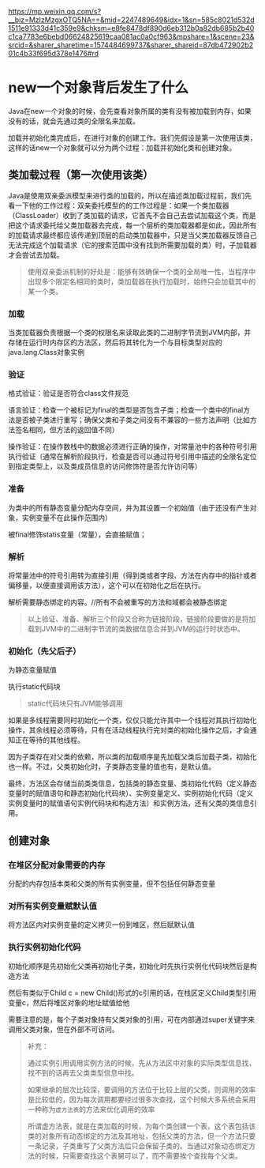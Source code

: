  https://mp.weixin.qq.com/s?__biz=MzIzMzgxOTQ5NA==&mid=2247489649&idx=1&sn=585c8021d532d1511e91333d41c359e9&chksm=e8fe8478df890d6eb312b0a82db685b2b40c1ca7783e6bebd06624825619caa081ac0a0cf963&mpshare=1&scene=23&srcid=&sharer_sharetime=1574484699737&sharer_shareid=87db472902b201c4b33f695d378e1476#rd 

# new一个对象背后发生了什么

Java在new一个对象的时候，会先查看对象所属的类有没有被加载到内存，如果没有的话，就会先通过类的全限名来加载。

加载并初始化类完成后，在进行对象的创建工作。我们先假设是第一次使用该类，这样的话new一个对象就可以分为两个过程：加载并初始化类和创建对象。

## 类加载过程（第一次使用该类）

Java是使用双亲委派模型来进行类的加载的，所以在描述类加载过程前，我们先看一下他的工作过程：双亲委托模型的的工作过程是：如果一个类加载器（ClassLoader）收到了类加载的请求，它首先不会自己去尝试加载这个类，而是把这个请求委托给父类加载器去完成，每一个层析的类加载器都是如此，因此所有的加载请求最终都应该传递到顶层的启动类加载器中，只是当父类加载器反馈自己无法完成这个加载请求（它的搜索范围中没有找到所需要加载的类）时，子加载器才会尝试去加载。

>  使用双亲委派机制的好处是：能够有效确保一个类的全局唯一性，当程序中出现多个限定名相同的类时，类加载器在执行加载时，始终只会加载其中的某一个类。

### 加载

当类加载器负责根据一个类的权限名来读取此类的二进制字节流到JVM内部，并存储在运行时内存区的方法区，然后将其转化为一个与目标类型对应的java.lang.Class对象实例

### 验证

格式验证：验证是否符合class文件规范

语言验证：检查一个被标记为final的类型是否包含子类；检查一个类中的final方法是否被子类进行重写；确保父类和子类之间没有不兼容的一些方法声明（比如方法签名相同，但方法的返回值不同）

操作验证：在操作数栈中的数据必须进行正确的操作，对常量池中的各种符号引用执行验证（通常在解析阶段执行，检查是否可以通过符号引用中描述的全限名定位到指定类型上，以及类成员信息的访问修饰符是否允许访问等）

### 准备

为类中的所有静态变量分配内存空间，并为其设置一个初始值（由于还没有产生对象，实例变量不在此操作范围内）

被final修饰statis变量（常量），会直接赋值；

### 解析

将常量池中的符号引用转为直接引用（得到类或者字段、方法在内存中的指针或者偏移量，以便直接调用该方法），这个可以在初始化之后在执行。

解析需要静态绑定的内容。//所有不会被重写的方法和域都会被静态绑定

> 以上验证、准备、解析三个阶段又合称为链接阶段，链接阶段要做的是将加载到JVM中的二进制字节流的类数据信息合并到JVM的运行时状态中。

### 初始化（先父后子）

为静态变量赋值

执行static代码块

> static代码块只有JVM能够调用

如果是多线程需要同时初始化一个类，仅仅只能允许其中一个线程对其执行初始化操作，其余线程必须等待，只有在活动线程执行完对类的初始化操作之后，才会通知正在等待的其他线程。

因为子类存在对父类的依赖，所以类的加载顺序是先加载父类后加载子类，初始化也一样。不过，父类初始化时，子类静态变量的值也有，是默认值。

最终，方法区会存储当前类类信息，包括类的静态变量、类初始化代码（定义静态变量时的赋值语句和静态初始化代码块）、实例变量定义、实例初始化代码（定义实例变量时的赋值语句实例代码块和构造方法）和实例方法，还有父类的类信息引用。

## 创建对象

### 在堆区分配对象需要的内存

分配的内存包括本类和父类的所有实例变量，但不包括任何静态变量

### 对所有实例变量赋默认值

将方法区内对实例变量的定义拷贝一份到堆区，然后赋默认值

### 执行实例初始化代码

初始化顺序是先初始化父类再初始化子类，初始化时先执行实例化代码块然后是构造方法

然后有类似于Child c = new Child()形式的c引用的话，在栈区定义Child类型引用变量c，然后将堆区对象的地址赋值给他

需要注意的是，每个子类对象持有父类对象的引用，可在内部通过super关键字来调用父类对象，但在外部不可访问。

> 补充：
>
> 通过实例引用调用实例方法的时候，先从方法区中对象的实际类型信息找，找不到的话再去父类类型信息中找。
>
> 如果继承的层次比较深，要调用的方法位于比较上层的父类，则调用的效率是比较低的，因为每次调用都要经过很多次查找，这个时候大多系统会采用一种称为`虚方法表`的方法来优化调用的效率
>
> 所谓虚方法表，就是在类加载的时候，为每个类创建一个表，这个表包括该类的对象所有动态绑定的方法及其地址，包括父类的方法，但一个方法只要一条记录，子类重写了父类方法后只会保留子类的。当通过对象动态绑定方法的时候，只需要查找这个表舅可以了，而不需要挨个查找每个父类。